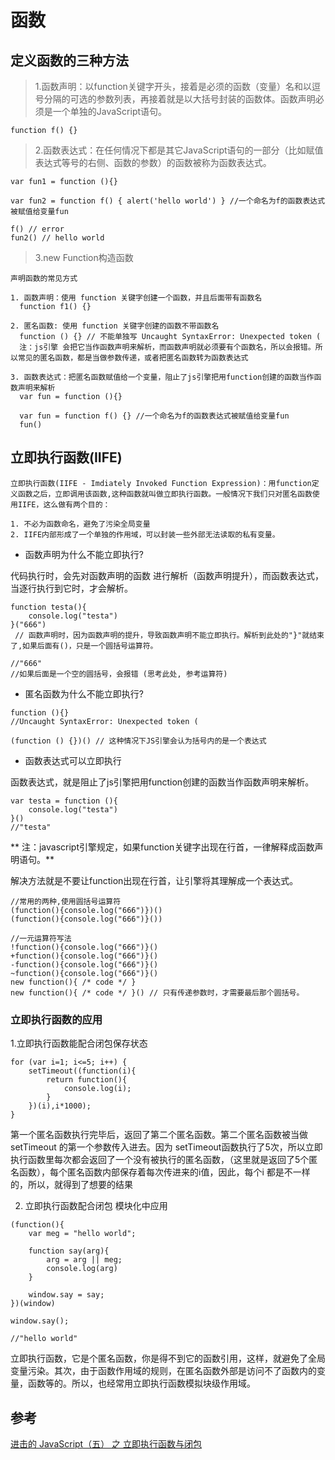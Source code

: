 # 函数

## 定义函数的三种方法
> 1.函数声明：以function关键字开头，接着是必须的函数（变量）名和以逗号分隔的可选的参数列表，再接着就是以大括号封装的函数体。函数声明必须是一个单独的JavaScript语句。

```
function f() {}
```

> 2.函数表达式：在任何情况下都是其它JavaScript语句的一部分（比如赋值表达式等号的右侧、函数的参数）的函数被称为函数表达式。

```
var fun1 = function (){}

var fun2 = function f() { alert('hello world') } //一个命名为f的函数表达式被赋值给变量fun

f() // error
fun2() // hello world
```

> 3.new Function构造函数

```
声明函数的常见方式

1. 函数声明：使用 function 关键字创建一个函数，并且后面带有函数名 
  function f1() {}

2. 匿名函数: 使用 function 关键字创建的函数不带函数名
  function () {} // 不能单独写 Uncaught SyntaxError: Unexpected token (
  注：js引擎 会把它当作函数声明来解析，而函数声明就必须要有个函数名，所以会报错。所以常见的匿名函数，都是当做参数传递，或者把匿名函数转为函数表达式

3. 函数表达式：把匿名函数赋值给一个变量，阻止了js引擎把用function创建的函数当作函数声明来解析
  var fun = function (){}

  var fun = function f() {} //一个命名为f的函数表达式被赋值给变量fun
  fun()
```

## 立即执行函数(IIFE)

```
立即执行函数(IIFE - Imdiately Invoked Function Expression)：用function定义函数之后，立即调用该函数,这种函数就叫做立即执行函数。一般情况下我们只对匿名函数使用IIFE，这么做有两个目的：

1. 不必为函数命名，避免了污染全局变量
2. IIFE内部形成了一个单独的作用域，可以封装一些外部无法读取的私有变量。
```

- 函数声明为什么不能立即执行?

代码执行时，会先对函数声明的函数 进行解析（函数声明提升），而函数表达式，当逐行执行到它时，才会解析。

```
function testa(){
    console.log("testa")
}("666")
 // 函数声明时，因为函数声明的提升，导致函数声明不能立即执行。解析到此处的"}"就结束了,如果后面有()，只是一个圆括号运算符。

//"666"
//如果后面是一个空的圆括号，会报错 (思考此处, 参考运算符)
```

- 匿名函数为什么不能立即执行?

```
function (){}
//Uncaught SyntaxError: Unexpected token (

(function () {})() // 这种情况下JS引擎会认为括号内的是一个表达式
```

- 函数表达式可以立即执行

函数表达式，就是阻止了js引擎把用function创建的函数当作函数声明来解析。

```
var testa = function (){
    console.log("testa")
}()
//"testa"
```
** 注：javascript引擎规定，如果function关键字出现在行首，一律解释成函数声明语句。**

解决方法就是不要让function出现在行首，让引擎将其理解成一个表达式。

```
//常用的两种,使用圆括号运算符
(function(){console.log("666")})()
(function(){console.log("666")}())

//一元运算符写法
!function(){console.log("666")}()
+function(){console.log("666")}()
-function(){console.log("666")}()
~function(){console.log("666")}()
new function(){ /* code */ }
new function(){ /* code */ }() // 只有传递参数时，才需要最后那个圆括号。
```

### 立即执行函数的应用

1.立即执行函数能配合闭包保存状态
```
for (var i=1; i<=5; i++) {
    setTimeout((function(i){
        return function(){
            console.log(i);
        }
    })(i),i*1000);
}
```
第一个匿名函数执行完毕后，返回了第二个匿名函数。第二个匿名函数被当做setTimeout 的第一个参数传入进去。因为 setTimeout函数执行了5次，所以立即执行函数里每次都会返回了一个没有被执行的匿名函数，（这里就是返回了5个匿名函数），每个匿名函数内部保存着每次传进来的i值，因此，每个i 都是不一样的，所以，就得到了想要的结果

2. 立即执行函数配合闭包 模块化中应用

```
(function(){
    var meg = "hello world";
    
    function say(arg){
        arg = arg || meg;
        console.log(arg)
    }
    
    window.say = say;
})(window)

window.say();

//"hello world"

```
立即执行函数，它是个匿名函数，你是得不到它的函数引用，这样，就避免了全局变量污染。其次，由于函数作用域的规则，在匿名函数外部是访问不了函数内的变量，函数等的。所以，也经常用立即执行函数模拟块级作用域。

## 参考

[进击的 JavaScript（五） 之 立即执行函数与闭包](https://juejin.im/post/5b4bfb065188257bcd588f7d)
